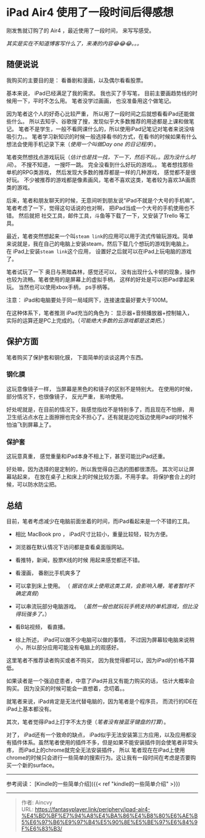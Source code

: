 # iPad Air4 使用了一段时间后得感想


刚发售就订购了的 Air4 ，最近使用了一段时间， 来写写感受。

*其实是实在不知道博客写什么了，来凑的内容:joy::joy::joy:。。。*



##  随便说说

我购买的主要目的是：  看番剧和漫画，以及偶尔看看股票。

基本来说， iPad已经满足了我的需求。   我也买了手写笔， 目前主要画趋势线的时候用一下，平时不怎么用。 笔者没学过画画， 也没准备用这个做笔记。



因为笔者这个人的好奇心比较严重， 所以用了一段时间之后就想看看iPad还能做些什么。 所以去知乎、谷歌搜了搜，发现似乎大多数推荐的用途都是上课和做笔记。  笔者不是学生，一般不看网课什么的，所以使用iPad记笔记对笔者来说没啥吸引力。。 笔者学习新知识的时候一般选择看书的方式，在看书的时候如果有什么想法会使用手机记录下来（*使用一个叫做Day one 的日记程序*）。

笔者突然想找点游戏玩玩（*估计也是找一找，下一下，然后不玩。。因为没什么时间*）。 不搜不知道， 一搜吓一跳。  完全没看到什么好玩的游戏。。   笔者想找那些单机的RPG类游戏， 然后发现大多数的推荐都是一样的几种游戏， 感觉都不是很好玩。   不少被推荐的游戏都是像素画风，笔者不喜欢这类，笔者较为喜欢3A画质类的游戏。 



后来，笔者和朋友聊天的时候，无意间听到朋友说“iPad不就是个大号的手机嘛”。笔者考虑了一下，觉得这句话说的也对啊， 把iPad当成一个大号的手机使用也不错。 然后就把 社交工具，邮件工具，斗鱼等下载了一下，又安装了Trello 等工具。 

最近，笔者突然想起来一个叫`steam link`的应用可以用于流式传输玩游戏。简单来说就是，我在自己的电脑上安装steam，然后下载几个想玩的游戏到电脑上。 在 iPad上安装`steam link`这个应用， 设置好之后就可以在iPad上玩电脑的游戏了。 

笔者试玩了一下 奥日与黑暗森林，感觉还可以， 没有出现什么卡顿的现象，操作也较为流畅。笔者使用的是屏幕上的虚拟手柄， 这样的好处是可以把iPad拿起来玩。  当然也可以使用xbox手柄， ps手柄等。

注意： iPad和电脑要处于同一局域网下，连接速度最好要大于100M。

在这种体系下，笔者推测 iPad充当的角色为： 显示器&#43;音频播放器&#43;控制输入， 实际的运算还是PC上完成的。（*可能绝大多数的云游戏都是这类把。*）



## 保护方面

笔者购买了保护套和钢化膜， 下面简单的谈谈这两个东西。

### 钢化膜

这玩意像镜子一样， 当屏幕是黑色的和镜子的区别不是特别大。 在使用的时候，部分情况下，也很像镜子， 反光严重， 影响使用。  

好处呢就是，在目前的情况下，我感觉指纹不是特别多了，而且现在不怕擦， 用卫生纸沾点水在上面擦擦也完全不担心了。还有就是边吃饭边使用iPad的时候不怕油飞到屏幕上了。 



### 保护套

这玩意真重， 感觉重量和iPad本身不相上下，甚至可能比iPad还重。

好处嘛，因为选择的是定制的，所以我觉得自己选的图都很漂亮。 其次可以让屏幕站起来， 在放在桌子上和床上的时候比较方面，不用手拿。 将保护套合上的时候，可以防水防尘把。



## 总结

目前，笔者考虑减少在电脑前面坐着的时间，而iPad看起来是一个不错的工具。

- 相比 MacBook pro ， iPad尺寸比较小，重量比较轻，较为方便。

- 浏览器在默认情况下访问都是查看桌面版网站。

- 看推特，新闻，股票K线的时候 用起来感觉都还不错。

- 看漫画， 番剧比手机爽多了

- 可以拿到床上使用。 （ *据说在床上使用这类工具，会影响入睡，笔者暂时不确定真假*）

- 可以串流玩部分电脑游戏。 （*虽然一般也就玩玩手柄支持的单机游戏，但比没得玩强多了。*）

- 看B站视频， 看直播。  

- 综上所述， iPad可以做不少电脑可以做的事情， 不过因为屏幕较电脑来说稍小，所以部分应用可能没有电脑上的观感好。

  

这里笔者不推荐读者购买或者不购买， 因为我觉得都可以，因为iPad的价格不算低。

如果读者是一个强迫症患者，中意了iPad并且又有能力购买的话， 估计大概率会购买。 因为没买的时候可能会一直想着，念叨着。。 

就笔者来说，iPad肯定是无法代替电脑的，因为笔者是个程序员， 而流行的IDE在iPad上基本都没有。 

其次，笔者觉得iPad上打字不太方便（*笔者没有接蓝牙键盘的打算*）。

对了， iPad还有一个致命的缺点， iPad似乎无法安装第三方应用，以及应用都没有插件体系。虽然笔者使用的插件不多，但是如果不能安装插件则会使笔者非常头疼， 而iPad上的chrome就完全无法安装插件， 所以 笔者现在在iPad上使用chrome的时候只会进行一些简单的搜索行为。这让我有一段时间在考虑是否要购买一个新的surface。





****

参考阅读：  [Kindle的一些简单介绍]({{&lt; ref &#34;kindle的一些简单介绍&#34; &gt;}})







---

> 作者: Aincvy  
> URL: https://fantasyplayer.link/periphery/ipad-air4-%E4%BD%BF%E7%94%A8%E4%BA%86%E4%B8%80%E6%AE%B5%E6%97%B6%E9%97%B4%E5%90%8E%E5%BE%97%E6%84%9F%E6%83%B3/  

